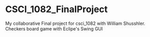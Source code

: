# CSCI_1082_FinalProject
My collaborative Final project for csci_1082 with William Shusshler.
Checkers board game with Eclipe's Swing GUI
